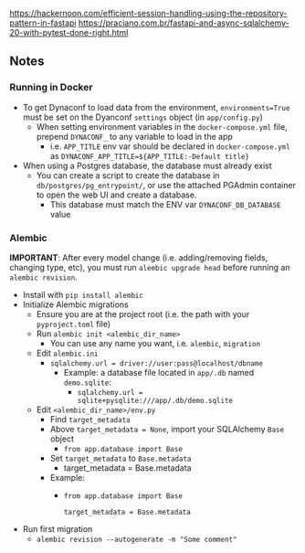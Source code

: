https://hackernoon.com/efficient-session-handling-using-the-repository-pattern-in-fastapi
https://praciano.com.br/fastapi-and-async-sqlalchemy-20-with-pytest-done-right.html

## Notes

### Running in Docker

* To get Dynaconf to load data from the environment, `environments=True` must be set on the Dyanconf `settings` object (in `app/config.py`)
  * When setting environment variables in the `docker-compose.yml` file, prepend `DYNACONF_` to any variable to load in the app
    * i.e. `APP_TITLE` env var should be declared in `docker-compose.yml` as `DYNACONF_APP_TITLE=${APP_TITLE:-Default title}`
* When using a Postgres database, the database must already exist
  * You can create a script to create the database in `db/postgres/pg_entrypoint/`, or use the attached PGAdmin container to open the web UI and create a database.
    * This database must match the ENV var `DYNACONF_DB_DATABASE` value

### Alembic

**IMPORTANT**: After every model change (i.e. adding/removing fields, changing type, etc), you must run `alembic upgrade head` before running an `alembic revision`.

* Install with `pip install alembic`
* Initialize Alembic migrations
  * Ensure you are at the project root (i.e. the path with your `pyproject.toml` file)
  * Run `alembic init <alembic_dir_name>`
    * You can use any name you want, i.e. `alembic`, `migration`
  * Edit `alembic.ini`
    * `sqlalchemy.url = driver://user:pass@localhost/dbname`
      * Example: a database file located in `app/.db` named `demo.sqlite`:
        * `sqlalchemy.url = sqlite+pysqlite:///app/.db/demo.sqlite`
  * Edit `<alembic_dir_name>/env.py`
    * Find `target_metadata`
    * Above `target_metadata = None`, import your SQLAlchemy `Base` object
      * `from app.database import Base`
    * Set `target_metadata` to `Base.metadata`
      * target_metadata = Base.metadata
    * Example:
      * ```
        from app.database import Base

        target_metadata = Base.metadata
        ```
* Run first migration
  * `alembic revision --autogenerate -m "Some comment"`
